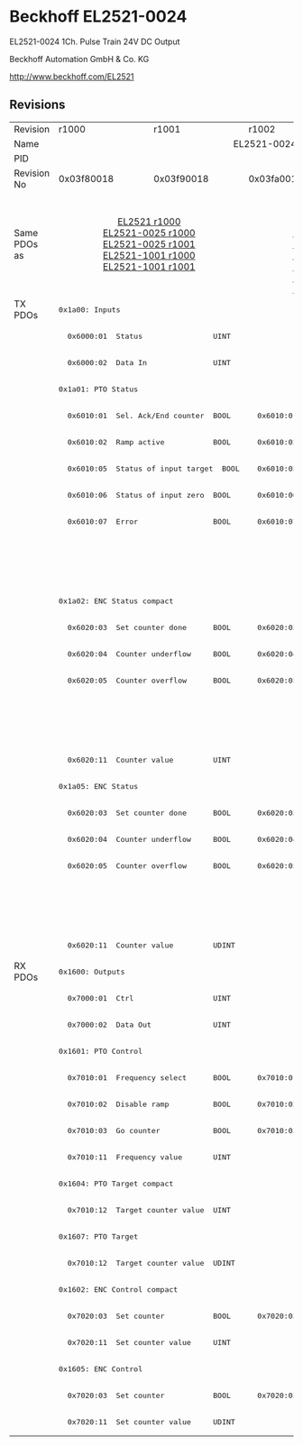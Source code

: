 # Beckhoff EL2521-0024

EL2521-0024 1Ch. Pulse Train 24V DC Output

Beckhoff Automation GmbH & Co. KG

http://www.beckhoff.com/EL2521

## Revisions
<table>
<tr >
<td>Revision</td>
<td><div class="foo">r1000</div></td>
<td><div class="foo">r1001</div></td>
<td><div class="foo">r1002</div></td>
<td><div class="foo">r1003</div></td>
<td><div class="foo">r1004</div></td>
<td><div class="foo">r1005</div></td>
</tr>
<tr >
<td>Name</td>
<td colspan=6 align="center"><div class="foo">EL2521-0024 1Ch. Pulse Train 24V DC Output</div></td>
</tr>
<tr >
<td>PID</td>
<td colspan=6 align="center"><div class="foo">0x09d93052</div></td>
</tr>
<tr >
<td>Revision No</td>
<td>0x03f80018</td>
<td>0x03f90018</td>
<td>0x03fa0018</td>
<td>0x03fb0018</td>
<td>0x03fc0018</td>
<td>0x03fd0018</td>
</tr>
<tr >
<td>Same PDOs as</td>
<td colspan=2 align="center"><a href="EL2521">EL2521 r1000</a><br/><a href="EL2521-0025">EL2521-0025 r1000</a><br/><a href="EL2521-0025">EL2521-0025 r1001</a><br/><a href="EL2521-1001">EL2521-1001 r1000</a><br/><a href="EL2521-1001">EL2521-1001 r1001</a></td>
<td colspan=3 align="center"><a href="EL2521">EL2521 r1003</a><br/><a href="EL2521">EL2521 r1004</a><br/><a href="EL2521">EL2521 r1005</a><br/><a href="EL2521-0025">EL2521-0025 r1002</a><br/><a href="EL2521-0025">EL2521-0025 r1003</a><br/><a href="EL2521-0025">EL2521-0025 r1004</a><br/><a href="EL2521-1001">EL2521-1001 r1002</a><br/><a href="EL2521-1001">EL2521-1001 r1003</a><br/><a href="EL2521-1001">EL2521-1001 r1004</a></td>
<td><a href="EL2521">EL2521 r1006</a><br/><a href="EL2521-0025">EL2521-0025 r1005</a></td>
</tr>
<tr class="txpdo pdosection">
<td rowspan=25 valign=top>TX PDOs</td>
<td colspan=6 align="left"><pre>0x1a00: Inputs</pre></td>
<td></td>
</tr>
<tr class="txpdo">
<td colspan=6 align="left"><pre>  0x6000:01  Status                UINT</pre></td>
</tr>
<tr class="txpdo">
<td colspan=6 align="left"><pre>  0x6000:02  Data In               UINT</pre></td>
</tr>
<tr class="txpdo pdosection">
<td colspan=6 align="left"><pre>0x1a01: PTO Status</pre></td>
</tr>
<tr class="txpdo">
<td colspan=2 align="left"><pre>  0x6010:01  Sel. Ack/End counter  BOOL</pre></td>
<td colspan=4 align="left"><pre>  0x6010:01  Status__Sel. Ack/End counter  BOOL</pre></td>
</tr>
<tr class="txpdo">
<td colspan=2 align="left"><pre>  0x6010:02  Ramp active           BOOL</pre></td>
<td colspan=4 align="left"><pre>  0x6010:02  Status__Ramp active   BOOL</pre></td>
</tr>
<tr class="txpdo">
<td colspan=2 align="left"><pre>  0x6010:05  Status of input target  BOOL</pre></td>
<td colspan=4 align="left"><pre>  0x6010:05  Status__Status of input target  BOOL</pre></td>
</tr>
<tr class="txpdo">
<td colspan=2 align="left"><pre>  0x6010:06  Status of input zero  BOOL</pre></td>
<td colspan=4 align="left"><pre>  0x6010:06  Status__Status of input zero  BOOL</pre></td>
</tr>
<tr class="txpdo">
<td colspan=2 align="left"><pre>  0x6010:07  Error                 BOOL</pre></td>
<td colspan=4 align="left"><pre>  0x6010:07  Status__Error         BOOL</pre></td>
</tr>
<tr class="txpdo">
<td colspan=5 align="left"></td>
<td><pre>  0x6010:0e  Status__Sync error    BOOL</pre></td>
</tr>
<tr class="txpdo">
<td colspan=5 align="left"></td>
<td><pre>  0x6010:10  Status__TxPDO Toggle  BOOL</pre></td>
</tr>
<tr class="txpdo pdosection">
<td colspan=6 align="left"><pre>0x1a02: ENC Status compact</pre></td>
</tr>
<tr class="txpdo">
<td colspan=2 align="left"><pre>  0x6020:03  Set counter done      BOOL</pre></td>
<td colspan=4 align="left"><pre>  0x6020:03  Status__Set counter done  BOOL</pre></td>
</tr>
<tr class="txpdo">
<td colspan=2 align="left"><pre>  0x6020:04  Counter underflow     BOOL</pre></td>
<td colspan=4 align="left"><pre>  0x6020:04  Status__Counter underflow  BOOL</pre></td>
</tr>
<tr class="txpdo">
<td colspan=2 align="left"><pre>  0x6020:05  Counter overflow      BOOL</pre></td>
<td colspan=4 align="left"><pre>  0x6020:05  Status__Counter overflow  BOOL</pre></td>
</tr>
<tr class="txpdo">
<td colspan=5 align="left"></td>
<td><pre>  0x6020:0e  Status__Sync error    BOOL</pre></td>
</tr>
<tr class="txpdo">
<td colspan=5 align="left"></td>
<td><pre>  0x6020:10  Status__TxPDO Toggle  BOOL</pre></td>
</tr>
<tr class="txpdo">
<td colspan=6 align="left"><pre>  0x6020:11  Counter value         UINT</pre></td>
</tr>
<tr class="txpdo pdosection">
<td colspan=6 align="left"><pre>0x1a05: ENC Status</pre></td>
</tr>
<tr class="txpdo">
<td colspan=2 align="left"><pre>  0x6020:03  Set counter done      BOOL</pre></td>
<td colspan=4 align="left"><pre>  0x6020:03  Status__Set counter done  BOOL</pre></td>
</tr>
<tr class="txpdo">
<td colspan=2 align="left"><pre>  0x6020:04  Counter underflow     BOOL</pre></td>
<td colspan=4 align="left"><pre>  0x6020:04  Status__Counter underflow  BOOL</pre></td>
</tr>
<tr class="txpdo">
<td colspan=2 align="left"><pre>  0x6020:05  Counter overflow      BOOL</pre></td>
<td colspan=4 align="left"><pre>  0x6020:05  Status__Counter overflow  BOOL</pre></td>
</tr>
<tr class="txpdo">
<td colspan=5 align="left"></td>
<td><pre>  0x6020:0e  Status__Sync error    BOOL</pre></td>
</tr>
<tr class="txpdo">
<td colspan=5 align="left"></td>
<td><pre>  0x6020:10  Status__TxPDO Toggle  BOOL</pre></td>
</tr>
<tr class="txpdo">
<td colspan=6 align="left"><pre>  0x6020:11  Counter value         UDINT</pre></td>
</tr>
<tr class="rxpdo pdosection">
<td rowspan=18 valign=top>RX PDOs</td>
<td colspan=6 align="left"><pre>0x1600: Outputs</pre></td>
<td></td>
</tr>
<tr class="rxpdo">
<td colspan=6 align="left"><pre>  0x7000:01  Ctrl                  UINT</pre></td>
</tr>
<tr class="rxpdo">
<td colspan=6 align="left"><pre>  0x7000:02  Data Out              UINT</pre></td>
</tr>
<tr class="rxpdo pdosection">
<td colspan=6 align="left"><pre>0x1601: PTO Control</pre></td>
</tr>
<tr class="rxpdo">
<td colspan=2 align="left"><pre>  0x7010:01  Frequency select      BOOL</pre></td>
<td colspan=4 align="left"><pre>  0x7010:01  Control__Frequency select  BOOL</pre></td>
</tr>
<tr class="rxpdo">
<td colspan=2 align="left"><pre>  0x7010:02  Disable ramp          BOOL</pre></td>
<td colspan=4 align="left"><pre>  0x7010:02  Control__Disable ramp  BOOL</pre></td>
</tr>
<tr class="rxpdo">
<td colspan=2 align="left"><pre>  0x7010:03  Go counter            BOOL</pre></td>
<td colspan=4 align="left"><pre>  0x7010:03  Control__Go counter   BOOL</pre></td>
</tr>
<tr class="rxpdo">
<td colspan=6 align="left"><pre>  0x7010:11  Frequency value       UINT</pre></td>
</tr>
<tr class="rxpdo pdosection">
<td colspan=6 align="left"><pre>0x1604: PTO Target compact</pre></td>
</tr>
<tr class="rxpdo">
<td colspan=6 align="left"><pre>  0x7010:12  Target counter value  UINT</pre></td>
</tr>
<tr class="rxpdo pdosection">
<td colspan=6 align="left"><pre>0x1607: PTO Target</pre></td>
</tr>
<tr class="rxpdo">
<td colspan=6 align="left"><pre>  0x7010:12  Target counter value  UDINT</pre></td>
</tr>
<tr class="rxpdo pdosection">
<td colspan=6 align="left"><pre>0x1602: ENC Control compact</pre></td>
</tr>
<tr class="rxpdo">
<td colspan=2 align="left"><pre>  0x7020:03  Set counter           BOOL</pre></td>
<td colspan=4 align="left"><pre>  0x7020:03  Control__Set counter  BOOL</pre></td>
</tr>
<tr class="rxpdo">
<td colspan=6 align="left"><pre>  0x7020:11  Set counter value     UINT</pre></td>
</tr>
<tr class="rxpdo pdosection">
<td colspan=6 align="left"><pre>0x1605: ENC Control</pre></td>
</tr>
<tr class="rxpdo">
<td colspan=2 align="left"><pre>  0x7020:03  Set counter           BOOL</pre></td>
<td colspan=4 align="left"><pre>  0x7020:03  Control__Set counter  BOOL</pre></td>
</tr>
<tr class="rxpdo">
<td colspan=6 align="left"><pre>  0x7020:11  Set counter value     UDINT</pre></td>
</tr>
</table>
